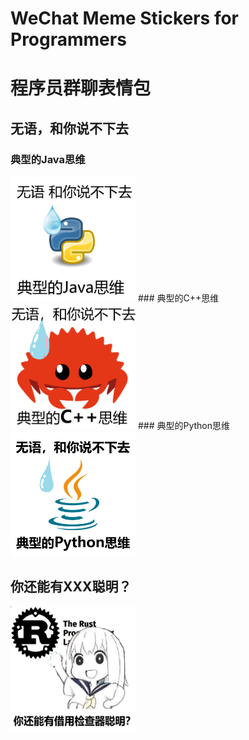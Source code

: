 # WeChat Meme Stickers for Programmers
# 程序员群聊表情包

## 无语，和你说不下去
### 典型的Java思维
<img src="./Im_speechless_I_cant_continue_talking_with_you/javamind.png" width="200" height="200" />
### 典型的C++思维
<img src="./Im_speechless_I_cant_continue_talking_with_you/cppmind.png" width="200" height="200" />
### 典型的Python思维
<img src="./Im_speechless_I_cant_continue_talking_with_you/pythonmind.png" width="200" height="200" />

## 你还能有XXX聪明？
<img src="./Could_you_possibly_be_any_smarter_than_XXX/rust_borrow_checker.png" width="200" height="200" />

